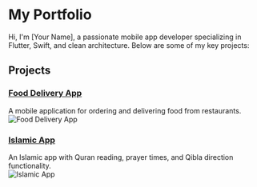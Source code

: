 # My Portfolio

Hi, I'm [Your Name], a passionate mobile app developer specializing in Flutter, Swift, and clean architecture. Below are some of my key projects:

## Projects

### [Food Delivery App](ProjectName1)
A mobile application for ordering and delivering food from restaurants.  
![Food Delivery App](ProjectName1/screenshots/screenshot1.png)

### [Islamic App](ProjectName2)
An Islamic app with Quran reading, prayer times, and Qibla direction functionality.  
![Islamic App](ProjectName2/screenshots/screenshot1.png)
